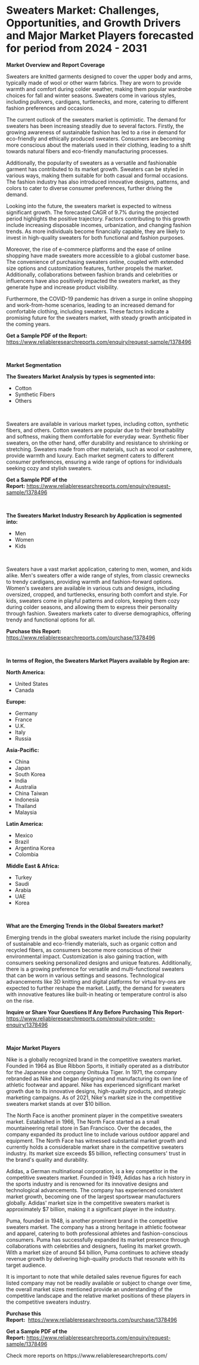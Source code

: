 <p><h1>Sweaters Market: Challenges, Opportunities, and Growth Drivers and Major Market Players forecasted for period from 2024 - 2031</h1></p><p><strong>Market Overview and Report Coverage</strong></p>
<p><p>Sweaters are knitted garments designed to cover the upper body and arms, typically made of wool or other warm fabrics. They are worn to provide warmth and comfort during colder weather, making them popular wardrobe choices for fall and winter seasons. Sweaters come in various styles, including pullovers, cardigans, turtlenecks, and more, catering to different fashion preferences and occasions.</p><p>The current outlook of the sweaters market is optimistic. The demand for sweaters has been increasing steadily due to several factors. Firstly, the growing awareness of sustainable fashion has led to a rise in demand for eco-friendly and ethically produced sweaters. Consumers are becoming more conscious about the materials used in their clothing, leading to a shift towards natural fibers and eco-friendly manufacturing processes.</p><p>Additionally, the popularity of sweaters as a versatile and fashionable garment has contributed to its market growth. Sweaters can be styled in various ways, making them suitable for both casual and formal occasions. The fashion industry has also introduced innovative designs, patterns, and colors to cater to diverse consumer preferences, further driving the demand.</p><p>Looking into the future, the sweaters market is expected to witness significant growth. The forecasted CAGR of 9.7% during the projected period highlights the positive trajectory. Factors contributing to this growth include increasing disposable incomes, urbanization, and changing fashion trends. As more individuals become financially capable, they are likely to invest in high-quality sweaters for both functional and fashion purposes.</p><p>Moreover, the rise of e-commerce platforms and the ease of online shopping have made sweaters more accessible to a global customer base. The convenience of purchasing sweaters online, coupled with extended size options and customization features, further propels the market. Additionally, collaborations between fashion brands and celebrities or influencers have also positively impacted the sweaters market, as they generate hype and increase product visibility.</p><p>Furthermore, the COVID-19 pandemic has driven a surge in online shopping and work-from-home scenarios, leading to an increased demand for comfortable clothing, including sweaters. These factors indicate a promising future for the sweaters market, with steady growth anticipated in the coming years.</p></p>
<p><strong>Get a Sample PDF of the Report:</strong> <a href="https://www.reliableresearchreports.com/enquiry/request-sample/1378496">https://www.reliableresearchreports.com/enquiry/request-sample/1378496</a></p>
<p>&nbsp;</p>
<p><strong>Market Segmentation</strong></p>
<p><strong>The Sweaters Market Analysis by types is segmented into:</strong></p>
<p><ul><li>Cotton</li><li>Synthetic Fibers</li><li>Others</li></ul></p>
<p>&nbsp;</p>
<p><p>Sweaters are available in various market types, including cotton, synthetic fibers, and others. Cotton sweaters are popular due to their breathability and softness, making them comfortable for everyday wear. Synthetic fiber sweaters, on the other hand, offer durability and resistance to shrinking or stretching. Sweaters made from other materials, such as wool or cashmere, provide warmth and luxury. Each market segment caters to different consumer preferences, ensuring a wide range of options for individuals seeking cozy and stylish sweaters.</p></p>
<p><strong>Get a Sample PDF of the Report:</strong>&nbsp;<a href="https://www.reliableresearchreports.com/enquiry/request-sample/1378496">https://www.reliableresearchreports.com/enquiry/request-sample/1378496</a></p>
<p>&nbsp;</p>
<p><strong>The Sweaters Market Industry Research by Application is segmented into:</strong></p>
<p><ul><li>Men</li><li>Women</li><li>Kids</li></ul></p>
<p>&nbsp;</p>
<p><p>Sweaters have a vast market application, catering to men, women, and kids alike. Men's sweaters offer a wide range of styles, from classic crewnecks to trendy cardigans, providing warmth and fashion-forward options. Women's sweaters are available in various cuts and designs, including oversized, cropped, and turtlenecks, ensuring both comfort and style. For kids, sweaters come in playful patterns and colors, keeping them cozy during colder seasons, and allowing them to express their personality through fashion. Sweaters markets cater to diverse demographics, offering trendy and functional options for all.</p></p>
<p><strong>Purchase this Report:</strong>&nbsp; <a href="https://www.reliableresearchreports.com/purchase/1378496">https://www.reliableresearchreports.com/purchase/1378496</a></p>
<p>&nbsp;</p>
<p><strong>In terms of Region, the Sweaters Market Players available by Region are:</strong></p>
<p>
    <p> <strong> North America: </strong>
        <ul>
            <li>United States</li>
            <li>Canada</li>
        </ul>
        </p> 
    <p> <strong> Europe: </strong>
        <ul>
            <li>Germany</li>
            <li>France</li>
            <li>U.K.</li>
            <li>Italy</li>
            <li>Russia</li>
        </ul>
        </p> 
    <p> <strong> Asia-Pacific: </strong>
        <ul>
            <li>China</li>
            <li>Japan</li>
            <li>South Korea</li>
            <li>India</li>
            <li>Australia</li>
            <li>China Taiwan</li>
            <li>Indonesia</li>
            <li>Thailand</li>
            <li>Malaysia</li>
        </ul>
        </p> 
    <p> <strong> Latin America: </strong>
        <ul>
            <li>Mexico</li>
            <li>Brazil</li>
            <li>Argentina Korea</li>
            <li>Colombia</li>
        </ul>
        </p> 
    <p> <strong> Middle East & Africa: </strong>
        <ul>
            <li>Turkey</li>
            <li>Saudi</li>
            <li>Arabia</li>
            <li>UAE</li>
            <li>Korea</li>
        </ul>
    </p>
    </p>
<p>&nbsp;</p>
<p><strong>What are the Emerging Trends in the Global Sweaters market?</strong></p>
<p><p>Emerging trends in the global sweaters market include the rising popularity of sustainable and eco-friendly materials, such as organic cotton and recycled fibers, as consumers become more conscious of their environmental impact. Customization is also gaining traction, with consumers seeking personalized designs and unique features. Additionally, there is a growing preference for versatile and multi-functional sweaters that can be worn in various settings and seasons. Technological advancements like 3D knitting and digital platforms for virtual try-ons are expected to further reshape the market. Lastly, the demand for sweaters with innovative features like built-in heating or temperature control is also on the rise.</p></p>
<p><strong>Inquire or Share Your Questions If Any Before Purchasing This Report</strong>- <a href="https://www.reliableresearchreports.com/enquiry/pre-order-enquiry/1378496">https://www.reliableresearchreports.com/enquiry/pre-order-enquiry/1378496</a></p>
<p>&nbsp;</p>
<p><strong>Major Market Players</strong></p>
<p><p>Nike is a globally recognized brand in the competitive sweaters market. Founded in 1964 as Blue Ribbon Sports, it initially operated as a distributor for the Japanese shoe company Onitsuka Tiger. In 1971, the company rebranded as Nike and began designing and manufacturing its own line of athletic footwear and apparel. Nike has experienced significant market growth due to its innovative designs, high-quality products, and strategic marketing campaigns. As of 2021, Nike's market size in the competitive sweaters market stands at over $10 billion.</p><p>The North Face is another prominent player in the competitive sweaters market. Established in 1966, The North Face started as a small mountaineering retail store in San Francisco. Over the decades, the company expanded its product line to include various outdoor apparel and equipment. The North Face has witnessed substantial market growth and currently holds a considerable market share in the competitive sweaters industry. Its market size exceeds $5 billion, reflecting consumers' trust in the brand's quality and durability.</p><p>Adidas, a German multinational corporation, is a key competitor in the competitive sweaters market. Founded in 1949, Adidas has a rich history in the sports industry and is renowned for its innovative designs and technological advancements. The company has experienced consistent market growth, becoming one of the largest sportswear manufacturers globally. Adidas' market size in the competitive sweaters market is approximately $7 billion, making it a significant player in the industry.</p><p>Puma, founded in 1948, is another prominent brand in the competitive sweaters market. The company has a strong heritage in athletic footwear and apparel, catering to both professional athletes and fashion-conscious consumers. Puma has successfully expanded its market presence through collaborations with celebrities and designers, fueling its market growth. With a market size of around $4 billion, Puma continues to achieve steady revenue growth by delivering high-quality products that resonate with its target audience.</p><p>It is important to note that while detailed sales revenue figures for each listed company may not be readily available or subject to change over time, the overall market sizes mentioned provide an understanding of the competitive landscape and the relative market positions of these players in the competitive sweaters industry.</p></p>
<p><strong>Purchase this Report:</strong>&nbsp;&nbsp;<a href="https://www.reliableresearchreports.com/purchase/1378496">https://www.reliableresearchreports.com/purchase/1378496</a></p>
<p></p>
<p><strong>Get a Sample PDF of the Report:</strong>&nbsp;<a href="https://www.reliableresearchreports.com/enquiry/request-sample/1378496">https://www.reliableresearchreports.com/enquiry/request-sample/1378496</a></p>
<p>Check more reports on https://www.reliableresearchreports.com/</p>